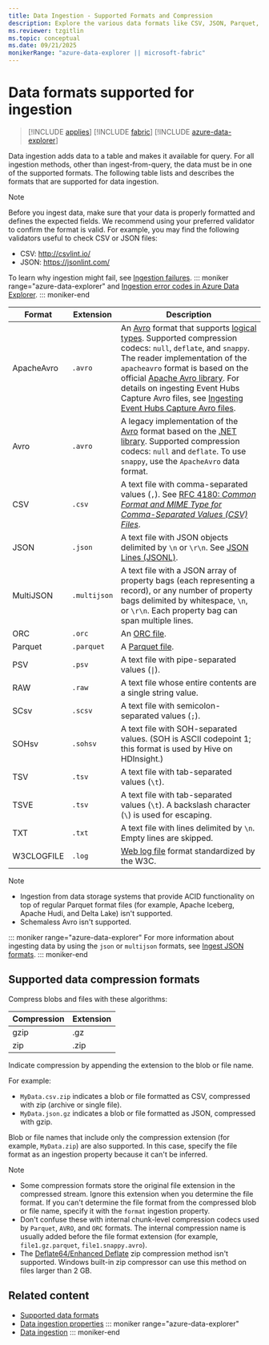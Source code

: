 ```yaml
---
title: Data Ingestion - Supported Formats and Compression
description: Explore the various data formats like CSV, JSON, Parquet, and more, supported for ingestion. Understand compression options and best practices for data preparation.
ms.reviewer: tzgitlin
ms.topic: conceptual
ms.date: 09/21/2025
monikerRange: "azure-data-explorer || microsoft-fabric"
---
```

# Data formats supported for ingestion

> [!INCLUDE [applies](includes/applies-to-version/applies.md)] [!INCLUDE [fabric](includes/applies-to-version/fabric.md)] [!INCLUDE [azure-data-explorer](includes/applies-to-version/azure-data-explorer.md)]

Data ingestion adds data to a table and makes it available for query. For all ingestion methods, other than ingest-from-query, the data must be in one of the supported formats. The following table lists and describes the formats that are supported for data ingestion.

> [!NOTE]
> Before you ingest data, make sure that your data is properly formatted and defines the expected fields. We recommend using your preferred validator to confirm the format is valid. For example, you may find the following validators useful to check CSV or JSON files:
>
> * CSV: http://csvlint.io/
> * JSON: https://jsonlint.com/

To learn why ingestion might fail, see [Ingestion failures](management/ingestion-failures.md).
::: moniker range="azure-data-explorer"
and [Ingestion error codes in Azure Data Explorer](/azure/data-explorer/error-codes).
::: moniker-end

|Format   |Extension   |Description|
|---------|------------|-----------|
|ApacheAvro|`.avro`    |An [Avro](https://avro.apache.org/docs/current/) format that supports [logical types](https://avro.apache.org/docs/++version++/specification/#Logical+Types). Supported compression codecs: `null`, `deflate`, and `snappy`. The reader implementation of the `apacheavro` format is based on the official [Apache Avro library](https://github.com/apache/avro). For details on ingesting Event Hubs Capture Avro files, see [Ingesting Event Hubs Capture Avro files](/azure/data-explorer/ingest-data-event-hub-overview#schema-mapping-for-event-hub-capture-avro-files). |
|Avro     |`.avro`     |A legacy implementation of the [Avro](https://avro.apache.org/docs/current/) format based on the [.NET library](https://www.nuget.org/packages/Microsoft.Hadoop.Avro). Supported compression codecs: `null` and `deflate`. To use `snappy`, use the `ApacheAvro` data format. |
|CSV      |`.csv`      |A text file with comma-separated values (`,`). See [RFC 4180: _Common Format and MIME Type for Comma-Separated Values (CSV) Files_](https://www.ietf.org/rfc/rfc4180.txt).|
|JSON     |`.json`     |A text file with JSON objects delimited by `\n` or `\r\n`. See [JSON Lines (JSONL)](http://jsonlines.org/).|
|MultiJSON|`.multijson`|A text file with a JSON array of property bags (each representing a record), or any number of property bags delimited by whitespace, `\n`, or `\r\n`. Each property bag can span multiple lines.|
|ORC      |`.orc`      |An [ORC file](https://en.wikipedia.org/wiki/Apache_ORC).|
|Parquet  |`.parquet`  |A [Parquet file](https://en.wikipedia.org/wiki/Apache_Parquet). |
|PSV      |`.psv`      |A text file with pipe-separated values (<code>&#124;</code>). |
|RAW      |`.raw`      |A text file whose entire contents are a single string value. |
|SCsv     |`.scsv`     |A text file with semicolon-separated values (`;`).|
|SOHsv    |`.sohsv`    |A text file with SOH-separated values. (SOH is ASCII codepoint 1; this format is used by Hive on HDInsight.)|
|TSV      |`.tsv`      |A text file with tab-separated values (`\t`).|
|TSVE     |`.tsv`      |A text file with tab-separated values (`\t`). A backslash character (`\`) is used for escaping.|
|TXT      |`.txt`      |A text file with lines delimited by `\n`. Empty lines are skipped.|
|W3CLOGFILE |`.log`    |[Web log file](https://www.w3.org/TR/WD-logfile.html) format standardized by the W3C. |

> [!NOTE]
>
> * Ingestion from data storage systems that provide ACID functionality on top of regular Parquet format files (for example, Apache Iceberg, Apache Hudi, and Delta Lake) isn't supported.
> * Schemaless Avro isn't supported.

::: moniker range="azure-data-explorer"
For more information about ingesting data by using the `json` or `multijson` formats, see [Ingest JSON formats](/azure/data-explorer/ingest-json-formats).
::: moniker-end

## Supported data compression formats

Compress blobs and files with these algorithms:

|Compression|Extension|
|-----------|---------|
|gzip       |.gz      |
|zip        |.zip     |

Indicate compression by appending the extension to the blob or file name.

For example:

* `MyData.csv.zip` indicates a blob or file formatted as CSV, compressed with zip (archive or single file).
* `MyData.json.gz` indicates a blob or file formatted as JSON, compressed with gzip.

Blob or file names that include only the compression extension (for example, `MyData.zip`) are also supported. In this case, specify the file format
as an ingestion property because it can't be inferred.

> [!NOTE]
>
> * Some compression formats store the original file extension in the compressed stream. Ignore this extension when you determine the file format. If you can't determine the file format from the compressed blob or file name, specify it with the `format` ingestion property.
> * Don't confuse these with internal chunk-level compression codecs used by `Parquet`, `AVRO`, and `ORC` formats. The internal compression name is usually added before the file format extension (for example, `file1.gz.parquet`, `file1.snappy.avro`).
> * The [Deflate64/Enhanced Deflate](https://en.wikipedia.org/wiki/Deflate#Deflate64/Enhanced_Deflate) zip compression method isn't supported. Windows built-in zip compressor can use this method on files larger than 2 GB.

## Related content

* [Supported data formats](ingestion-supported-formats.md)
* [Data ingestion properties](ingestion-properties.md)
::: moniker range="azure-data-explorer"
* [Data ingestion](/azure/data-explorer/ingest-data-overview)
::: moniker-end
